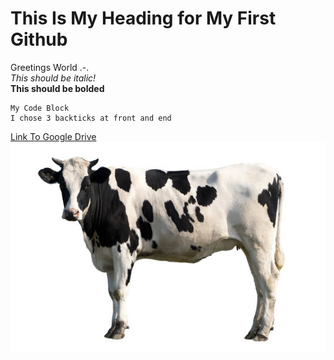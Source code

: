 # This Is My Heading for My First Github<br/>

Greetings World .-.<br/>
*This should be italic!*<br/>
**This should be bolded**<br/>

```
My Code Block
I chose 3 backticks at front and end
```


[Link To Google Drive](https://drive.google.com)<br/>
![Image](cow.jpg)<br/>

